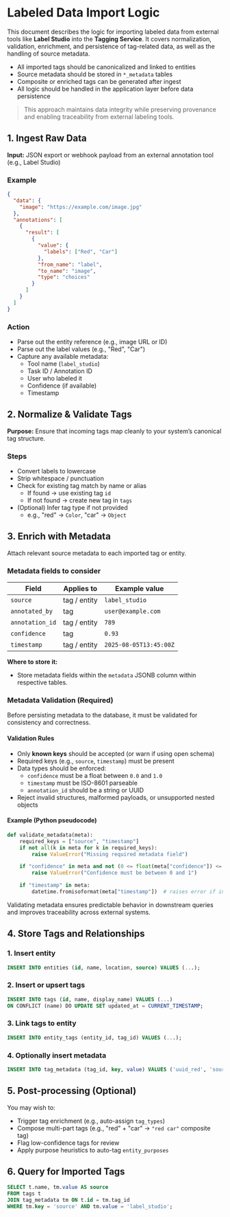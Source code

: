# Labeled Data Import Logic

This document describes the logic for importing labeled data from external tools like **Label Studio** into the **Tagging Service**. It covers normalization, validation, enrichment, and persistence of tag-related data, as well as the handling of source metadata.

- All imported tags should be canonicalized and linked to entities
- Source metadata should be stored in `*_metadata` tables
- Composite or enriched tags can be generated after ingest
- All logic should be handled in the application layer before data persistence

> This approach maintains data integrity while preserving provenance and enabling traceability from external labeling tools.

## 1. Ingest Raw Data

**Input:** JSON export or webhook payload from an external annotation tool (e.g., Label Studio)

### Example

```json
{
  "data": {
    "image": "https://example.com/image.jpg"
  },
  "annotations": [
    {
      "result": [
        {
          "value": {
            "labels": ["Red", "Car"]
          },
          "from_name": "label",
          "to_name": "image",
          "type": "choices"
        }
      ]
    }
  ]
}
```

### Action

- Parse out the entity reference (e.g., image URL or ID)
- Parse out the label values (e.g., "Red", "Car")
- Capture any available metadata:
	- Tool name (`label_studio`)
	- Task ID / Annotation ID
	- User who labeled it
	- Confidence (if available)
	- Timestamp

## 2. Normalize & Validate Tags

**Purpose:** Ensure that incoming tags map cleanly to your system’s canonical tag structure.

### Steps

- Convert labels to lowercase
- Strip whitespace / punctuation
- Check for existing tag match by name or alias
	- If found → use existing tag `id`
	- If not found → create new tag in `tags`
- (Optional) Infer tag type if not provided
	- e.g., "red" → `Color`, "car" → `Object`

## 3. Enrich with Metadata

Attach relevant source metadata to each imported tag or entity.

### Metadata fields to consider

|Field|Applies to|Example value|
|---|---|---|
|`source`|tag / entity|`label_studio`|
|`annotated_by`|tag|`user@example.com`|
|`annotation_id`|tag / entity|`789`|
|`confidence`|tag|`0.93`|
|`timestamp`|tag / entity|`2025-08-05T13:45:00Z`|

**Where to store it:**

- Store metadata fields within the `metadata` JSONB column within respective tables.

### Metadata Validation (Required)

Before persisting metadata to the database, it must be validated for consistency and correctness.

#### Validation Rules

- Only **known keys** should be accepted (or warn if using open schema)
- Required keys (e.g., `source`, `timestamp`) must be present
- Data types should be enforced:
	- `confidence` must be a float between `0.0` and `1.0`
	- `timestamp` must be ISO-8601 parseable
	- `annotation_id` should be a string or UUID
- Reject invalid structures, malformed payloads, or unsupported nested objects

#### Example (Python pseudocode)

```python
def validate_metadata(meta):
    required_keys = ["source", "timestamp"]
    if not all(k in meta for k in required_keys):
        raise ValueError("Missing required metadata field")

    if "confidence" in meta and not (0 <= float(meta["confidence"]) <= 1):
        raise ValueError("Confidence must be between 0 and 1")

    if "timestamp" in meta:
        datetime.fromisoformat(meta["timestamp"])  # raises error if invalid
```

Validating metadata ensures predictable behavior in downstream queries and improves traceability across external systems.

## 4. Store Tags and Relationships

### 1. Insert entity

```sql
INSERT INTO entities (id, name, location, source) VALUES (...);
```

### 2. Insert or upsert tags

```sql
INSERT INTO tags (id, name, display_name) VALUES (...)
ON CONFLICT (name) DO UPDATE SET updated_at = CURRENT_TIMESTAMP;
```

### 3. Link tags to entity

```sql
INSERT INTO entity_tags (entity_id, tag_id) VALUES (...);
```

### 4. Optionally insert metadata

```sql
INSERT INTO tag_metadata (tag_id, key, value) VALUES ('uuid_red', 'source', 'label_studio');
```

## 5. Post-processing (Optional)

You may wish to:

- Trigger tag enrichment (e.g., auto-assign `tag_types`)
- Compose multi-part tags (e.g., "red" + "car" → `"red car"` composite tag)
- Flag low-confidence tags for review
- Apply purpose heuristics to auto-tag `entity_purposes`

## 6. Query for Imported Tags

```sql
SELECT t.name, tm.value AS source
FROM tags t
JOIN tag_metadata tm ON t.id = tm.tag_id
WHERE tm.key = 'source' AND tm.value = 'label_studio';
```
